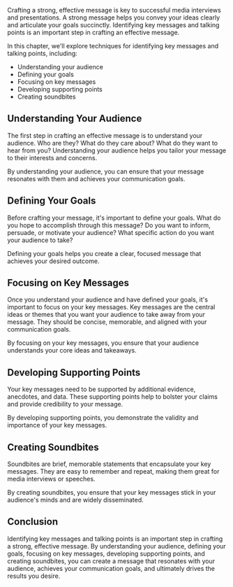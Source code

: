 
Crafting a strong, effective message is key to successful media interviews and presentations. A strong message helps you convey your ideas clearly and articulate your goals succinctly. Identifying key messages and talking points is an important step in crafting an effective message.

In this chapter, we'll explore techniques for identifying key messages and talking points, including:

* Understanding your audience
* Defining your goals
* Focusing on key messages
* Developing supporting points
* Creating soundbites

Understanding Your Audience
---------------------------

The first step in crafting an effective message is to understand your audience. Who are they? What do they care about? What do they want to hear from you? Understanding your audience helps you tailor your message to their interests and concerns.

By understanding your audience, you can ensure that your message resonates with them and achieves your communication goals.

Defining Your Goals
-------------------

Before crafting your message, it's important to define your goals. What do you hope to accomplish through this message? Do you want to inform, persuade, or motivate your audience? What specific action do you want your audience to take?

Defining your goals helps you create a clear, focused message that achieves your desired outcome.

Focusing on Key Messages
------------------------

Once you understand your audience and have defined your goals, it's important to focus on your key messages. Key messages are the central ideas or themes that you want your audience to take away from your message. They should be concise, memorable, and aligned with your communication goals.

By focusing on your key messages, you ensure that your audience understands your core ideas and takeaways.

Developing Supporting Points
----------------------------

Your key messages need to be supported by additional evidence, anecdotes, and data. These supporting points help to bolster your claims and provide credibility to your message.

By developing supporting points, you demonstrate the validity and importance of your key messages.

Creating Soundbites
-------------------

Soundbites are brief, memorable statements that encapsulate your key messages. They are easy to remember and repeat, making them great for media interviews or speeches.

By creating soundbites, you ensure that your key messages stick in your audience's minds and are widely disseminated.

Conclusion
----------

Identifying key messages and talking points is an important step in crafting a strong, effective message. By understanding your audience, defining your goals, focusing on key messages, developing supporting points, and creating soundbites, you can create a message that resonates with your audience, achieves your communication goals, and ultimately drives the results you desire.
